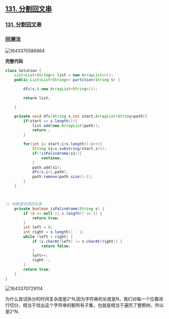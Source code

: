 ## [131. 分割回文串](https://leetcode-cn.com/problems/palindrome-partitioning/)

### [131. 分割回文串](https://leetcode-cn.com/problems/palindrome-partitioning/)

### 回溯法

![1643370586864](https://tprzfbucket.oss-cn-beijing.aliyuncs.com/hadoop/202201/28/194947-930181.png)

**完整代码**

~~~java
class Solution {
    List<List<String>> list = new ArrayList<>();
    public List<List<String>> partition(String s) {

        dfs(s,0,new ArrayList<String>());

        return list;

    }

    private void dfs(String s,int start,ArrayList<String>path){
        if(start == s.length()){
            list.add(new ArrayList(path));
            return ;
        }

        for(int i= start;i<s.length();i++){
            String s1=s.substring(start,i+1);
            if(!isPalindrome(s1)){
                continue;
            }
            path.add(s1);
            dfs(s,i+1,path);
            path.remove(path.size()-1);
        }
    }



// 判断是否是回文串
    private boolean isPalindrome(String s) {
        if (s == null || s.length() <= 1) {
            return true;
        }
        int left = 0;
        int right = s.length() - 1;
        while (left < right) {
            if (s.charAt(left) != s.charAt(right)) {
                return false;
            }
            left++;
            right--;
        }
        return true;
    }
}
~~~

![1643370729114](https://tprzfbucket.oss-cn-beijing.aliyuncs.com/hadoop/202201/28/195210-359670.png)

为什么尝试拆分的时间复杂度是2^N,因为字符串的长度是N，我们对每一个位置进行切分，相当于找出这个字符串的额所有子集，也就是相当于遍历了整颗树，所以是2^N.

  


  